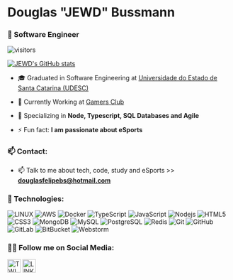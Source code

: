 <h1 align="left">Douglas "JEWD" Bussmann</h1>
<h3 align="left">👨 Software Engineer</h3>

![visitors](https://visitor-badge.glitch.me/badge?page_id=douglasfelipebs)

[![JEWD's GitHub stats](https://github-readme-stats.vercel.app/api?username=douglasfelipebs&theme=dark&layout=compact)](https://github.com/douglasfelipebs)

- 🎓 Graduated in Software Engineering at [Universidade do Estado de Santa Catarina (UDESC)](https://www.udesc.br)

- 🔭 Currently Working at [Gamers Club](https://gamersclub.gg)

- 🌱 Specializing in **Node, Typescript, SQL Databases and Agile**

- ⚡ Fun fact: **I am passionate about eSports**
  
  
<h3 align="left">📫 Contact:</h3>  

- 📫 Talk to me about tech, code, study and eSports >> **douglasfelipebs@hotmail.com**

<h3 align="left">📱 Technologies:</h3>

![LINUX](https://img.shields.io/badge/Linux-FCC624?style=flat-square&logo=linux&logoColor=black)
![AWS](https://img.shields.io/badge/Amazon_AWS-FF9900?style=flat-square&logo=amazonaws&logoColor=white)
![Docker](https://img.shields.io/badge/-Docker-2496ED?style=flat-square&logo=docker&logoColor=white)
![TypeScript](https://img.shields.io/badge/TypeScript-007ACC?style=flat-square&logo=typescript&logoColor=white)
![JavaScript](https://img.shields.io/badge/-JavaScript-black?style=flat-square&logo=javascript)
![Nodejs](https://img.shields.io/badge/-Nodejs-339933?style=flat-square&logo=Node.js&logoColor=white)
![HTML5](https://img.shields.io/badge/-HTML5-E34F26?style=flat-square&logo=html5&logoColor=white)
![CSS3](https://img.shields.io/badge/-CSS3-1572B6?style=flat-square&logo=css3)
![MongoDB](https://img.shields.io/badge/-MongoDB-black?style=flat-square&logo=mongodb)
![MySQL](https://img.shields.io/badge/-MySQL-4479A1?style=flat-square&logo=mysql&logoColor=white)
![PostgreSQL](https://img.shields.io/badge/-PostgreSQL-336791?style=flat-square&logo=postgresql&logoColor=white)
![Redis](https://img.shields.io/badge/redis-%23DD0031.svg?&style=flat-square&logo=redis&logoColor=white)
![Git](https://img.shields.io/badge/-Git-black?style=flat-square&logo=git)
![GitHub](https://img.shields.io/badge/-GitHub-181717?style=flat-square&logo=github)
![GitLab](https://img.shields.io/badge/-GitLab-181717?style=flat-square&logo=gitlab)
![BitBucket](https://img.shields.io/badge/-BitBucket-darkblue?style=flat-square&logo=bitbucket)
![Webstorm](https://img.shields.io/badge/WebStorm-000000?style=flat-square&logo=WebStorm&logoColor=white)

<h3 align="left">👨‍💻 Follow me on Social Media:</h3>
<p align="left">
<a href="https://twitter.com/douglasfelipebs" target="blank"><img align="center" src="https://img.icons8.com/fluent/48/000000/twitter.png" alt="TWITTER" height="30"  /></a>
<a href="https://www.linkedin.com/in/douglasfelipebs/" target="blank"><img align="center" src="https://img.icons8.com/fluent/48/000000/linkedin.png" alt="LINKEDIN" height="30"/></a>
</p>
